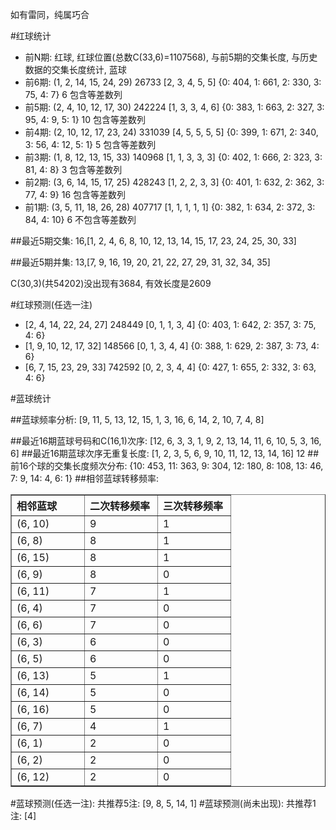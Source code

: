<!-- 
.. title: 双色球2013044期(2013-04-18)数据分析报告
.. slug: slott-2013044-2013-04-18-report
.. date: 2013-04-19 08:00:00 UTC+08:00
.. tags: Lottery
.. link: 
.. description: 
.. type: text
-->

如有雷同，纯属巧合

<!-- TEASER_END-->

#红球统计

- 前N期: 红球, 红球位置(总数C(33,6)=1107568), 与前5期的交集长度, 与历史数据的交集长度统计, 蓝球
- 前6期: (1, 2, 14, 15, 24, 29) 26733 [2, 3, 4, 5, 5] {0: 404, 1: 661, 2: 330, 3: 75, 4: 7} 6 包含等差数列
- 前5期: (2, 4, 10, 12, 17, 30) 242224 [1, 3, 3, 4, 6] {0: 383, 1: 663, 2: 327, 3: 95, 4: 9, 5: 1} 10 包含等差数列
- 前4期: (2, 10, 12, 17, 23, 24) 331039 [4, 5, 5, 5, 5] {0: 399, 1: 671, 2: 340, 3: 56, 4: 12, 5: 1} 5 包含等差数列
- 前3期: (1, 8, 12, 13, 15, 33) 140968 [1, 1, 3, 3, 3] {0: 402, 1: 666, 2: 323, 3: 81, 4: 8} 3 包含等差数列
- 前2期: (3, 6, 14, 15, 17, 25) 428243 [1, 2, 2, 3, 3] {0: 401, 1: 632, 2: 362, 3: 77, 4: 9} 16 包含等差数列
- 前1期: (3, 5, 11, 18, 26, 28) 407717 [1, 1, 1, 1, 1] {0: 382, 1: 634, 2: 372, 3: 84, 4: 10} 6 不包含等差数列

##最近5期交集:
16,[1, 2, 4, 6, 8, 10, 12, 13, 14, 15, 17, 23, 24, 25, 30, 33]

##最近5期并集:
13,[7, 9, 16, 19, 20, 21, 22, 27, 29, 31, 32, 34, 35]

C(30,3)(共54202)没出现有3684, 
有效长度是2609

#红球预测(任选一注)

- [2, 4, 14, 22, 24, 27] 248449 [0, 1, 1, 3, 4] {0: 403, 1: 642, 2: 357, 3: 75, 4: 6}
- [1, 9, 10, 12, 17, 32] 148566 [0, 1, 3, 4, 4] {0: 388, 1: 629, 2: 387, 3: 73, 4: 6}
- [6, 7, 15, 23, 29, 33] 742592 [0, 2, 3, 4, 4] {0: 427, 1: 655, 2: 332, 3: 63, 4: 6}

#蓝球统计

##蓝球频率分析:
[9, 11, 5, 13, 12, 15, 1, 3, 16, 6, 14, 2, 10, 7, 4, 8]

##最近16期蓝球号码和C(16,1)次序:
[12, 6, 3, 3, 1, 9, 2, 13, 14, 11, 6, 10, 5, 3, 16, 6]
##最近16期蓝球次序无重复长度:
[1, 2, 3, 5, 6, 9, 10, 11, 12, 13, 14, 16] 12
##前16个球的交集长度频次分布:
{10: 453, 11: 363, 9: 304, 12: 180, 8: 108, 13: 46, 7: 9, 14: 4, 6: 1}
##相邻蓝球转移频率:
<table border="1" class="table table-striped dataframe">
  <thead>
    <tr style="text-align: left;">
      <th style="min-width: 100px;">相邻蓝球</th>
      <th style="min-width: 100px;">二次转移频率</th>
      <th style="min-width: 100px;">三次转移频率</th>
    </tr>
  </thead>
  <tbody>
    <tr>
      <td> (6, 10)</td>
      <td> 9</td>
      <td> 1</td>
    </tr>
    <tr>
      <td>  (6, 8)</td>
      <td> 8</td>
      <td> 1</td>
    </tr>
    <tr>
      <td> (6, 15)</td>
      <td> 8</td>
      <td> 1</td>
    </tr>
    <tr>
      <td>  (6, 9)</td>
      <td> 8</td>
      <td> 0</td>
    </tr>
    <tr>
      <td> (6, 11)</td>
      <td> 7</td>
      <td> 1</td>
    </tr>
    <tr>
      <td>  (6, 4)</td>
      <td> 7</td>
      <td> 0</td>
    </tr>
    <tr>
      <td>  (6, 6)</td>
      <td> 7</td>
      <td> 0</td>
    </tr>
    <tr>
      <td>  (6, 3)</td>
      <td> 6</td>
      <td> 0</td>
    </tr>
    <tr>
      <td>  (6, 5)</td>
      <td> 6</td>
      <td> 0</td>
    </tr>
    <tr>
      <td> (6, 13)</td>
      <td> 5</td>
      <td> 1</td>
    </tr>
    <tr>
      <td> (6, 14)</td>
      <td> 5</td>
      <td> 0</td>
    </tr>
    <tr>
      <td> (6, 16)</td>
      <td> 5</td>
      <td> 0</td>
    </tr>
    <tr>
      <td>  (6, 7)</td>
      <td> 4</td>
      <td> 1</td>
    </tr>
    <tr>
      <td>  (6, 1)</td>
      <td> 2</td>
      <td> 0</td>
    </tr>
    <tr>
      <td>  (6, 2)</td>
      <td> 2</td>
      <td> 0</td>
    </tr>
    <tr>
      <td> (6, 12)</td>
      <td> 2</td>
      <td> 0</td>
    </tr>
  </tbody>
</table>
#蓝球预测(任选一注):
共推荐5注: [9, 8, 5, 14, 1]
#蓝球预测(尚未出现):
共推荐1注: [4]

